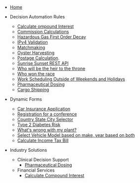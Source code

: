 <!-- docs/_sidebar.md -->

* [Home](.)
* Decision Automation Rules
    -  [Calculate ompound Interest](templates/Calculate-Compound-Interest/README.md)
    -  [Commission Calculations](templates/Commission-Calculations/README.md)
    -  [Hazardous Gas First Order Decay](templates/Hazardous-Gas/README.md)
    -  [IPv4 Validation](templates/IPv4-Validation/README.md)
    -  [Matchmaking](templates/Matchmaking/README.md)
    -  [Oyster Harvesting](templates/Oyster-Harvesting/README.md)
    -  [Postage Calculation](templates/Postage-Calculation/README.md).
    -  [Sunrise Sunset REST API](templates/Sunrise-Sunset-REST-API/README.md)
    -  [Who will be the heir to the throne](templates/Who-is-Heir-to-throne/README.md)
    -  [Who won the race](templates/Who-Won-The-Race/README.md)
    -  [Work Scheduling Outside of Weekends and Holidays](templates/Working-Days/README.md)
    -  [Pharmaceutical Dosing](templates/Pharmaceutical-Dosing/README.md)
    -  [Cargo Shipping](templates/Iterating-Collections/README.md)
  
* Dynamic Forms
    -  [Car Insurance Application](templates/Car-Insurance/README.md)
    -  [Registration for a conference](templates/Conference-Registration/README.md)
    -  [Country State City Selector](templates/Country-State-City-Selector/README.md)
    -  [Type 2 Diabetes Risk](templates/Diabetes-Risk-Score-(Type-2)/README.md)
    -  [What's wrong with my plant?](templates/Plant-Clinic/README.md)
    -  [Select Vehicle Model based on make, year based on both](templates/Select-Vehicle-Model-Make-Year/README.md)
    -  [Calculate Income Tax Bill](templates/US-2021-Income-Tax-Calculator/README.md)
  
* Industry Solutions
  * Clinical Decision Support
    - [Pharmaceutical Dosing](templates/Pharmaceutical-Dosing/README.md)
  * Financial Services
    - [Calculate Compound Interest](templates/Calculate-Compound-Interest/README.md)  
